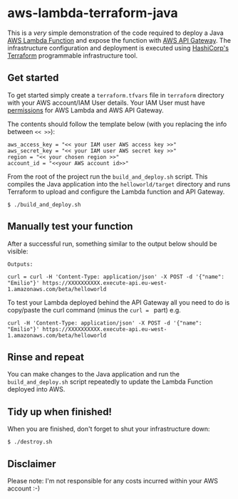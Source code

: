 # aws-lambda-terraform-java

This is a *very* simple demonstration of the code required to deploy a Java
[AWS Lambda Function](https://aws.amazon.com/lambda/) and expose the function
with [AWS API Gateway](https://aws.amazon.com/api-gateway/). The infrastructure
configuration and deployment is executed using [HashiCorp's Terraform](https://www.terraform.io/) programmable infrastructure tool.

## Get started

To get started simply create a ```terraform.tfvars``` file in ```terraform```
directory with your AWS account/IAM User details. Your IAM User must have
[permissions](http://docs.aws.amazon.com/IAM/latest/UserGuide/id_users_create.html)
for AWS Lambda and AWS API Gateway.

The contents should follow the template below (with you replacing the info
  between ```<< >>```):

```
aws_access_key = "<< your IAM user AWS access key >>"
aws_secret_key = "<< your IAM user AWS secret key >>"
region = "<< your chosen region >>"
account_id = "<<your AWS account id>>"

```

From the root of the project run the ```build_and_deploy.sh``` script.
This compiles the Java application into the ```helloworld/target``` directory
and runs Terraform to upload and configure the Lambda function and API Gateway.

```
$ ./build_and_deploy.sh
```

## Manually test your function
After a successful run, something similar to the output below should be visible:

```
Outputs:

curl = curl -H 'Content-Type: application/json' -X POST -d '{"name": "Emilio"}' https://XXXXXXXXXX.execute-api.eu-west-1.amazonaws.com/beta/helloworld
```
To test your Lambda deployed behind the API Gateway all you need to do is
copy/paste the curl command (minus the ```curl = ``` part) e.g.

```
curl -H 'Content-Type: application/json' -X POST -d '{"name": "Emilio"}' https://XXXXXXXXXX.execute-api.eu-west-1.amazonaws.com/beta/helloworld
```

## Rinse and repeat
You can make changes to the Java application and run the ```build_and_deploy.sh```
script repeatedly to update the Lambda Function deployed into AWS.

## Tidy up when finished!
When you are finished, don't forget to shut your infrastructure down:

```
$ ./destroy.sh
```

## Disclaimer
Please note: I'm not responsible for any costs incurred within your AWS account :-)
